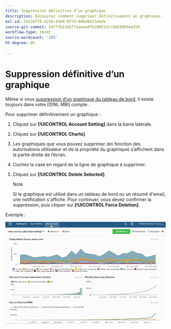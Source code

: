 ```yaml
---
title: Suppression définitive d’un graphique
description: Découvrez comment supprimer définitivement un graphique.
exl-id: 34234ff6-b258-4369-9774-946d8423d4da
source-git-commit: 14777b216bf7aaeea0fb2d0513cc94539034a359
workflow-type: tm+mt
source-wordcount: '103'
ht-degree: 0%

---
```


# Suppression définitive d’un graphique

Même si vous [suppression d’un graphique du tableau de bord](../../data-user/dashboards/remove-charts-dashboard.md), il existe toujours dans votre [!DNL MBI] compte .

Pour supprimer définitivement un graphique :

1. Cliquez sur **[!UICONTROL Account Setting]** dans la barre latérale.

1. Cliquez sur **[!UICONTROL Charts]**.

1. Les graphiques que vous pouvez supprimer (en fonction des autorisations utilisateur et de la propriété du graphique) s’affichent dans la partie droite de l’écran.

1. Cochez la case en regard de la ligne de graphique à supprimer.

1. Cliquez sur **[!UICONTROL Delete Selected]**.

   >[!NOTE]
   >
   >Si le graphique est utilisé dans un tableau de bord ou un résumé d&#39;email, une notification s&#39;affiche. Pour continuer, vous devez confirmer la suppression, puis cliquer sur **[!UICONTROL Force Deletion]**.

Exemple :

![suppression d’un graphique](../../assets/deletechart.gif)<!--{: width="630" height="402"}-->
